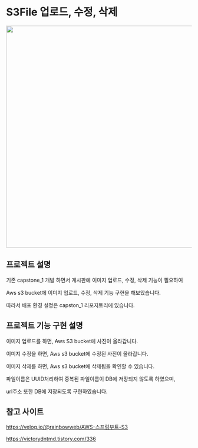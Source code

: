 # S3File 업로드, 수정, 삭제
<img src = "https://github.com/kimjisoo1156/S3File/assets/121778107/2cd49aab-de56-449e-88c8-315d34b7b9ed" width="600" height="600"/>


## 프로젝트 설명


기존 capstone_1 개발 하면서 게시판에 이미지 업로드, 수정, 삭제 기능이 필요하여


Aws s3 bucket에 이미지 업로드, 수정, 삭제 기능 구현을 해보았습니다. 


따라서 배포 환경 설정은 capston_1 리포지토리에 있습니다.


## 프로젝트 기능 구현 설명

이미지 업로드를 하면, Aws S3 bucket에 사진이 올라갑니다.


이미지 수정을 하면, Aws s3 bucket에 수정된 사진이 올라갑니다.


이미지 삭제를 하면, Aws s3 bucket에 삭제됨을 확인할 수 있습니다.


파일이름은 UUID처리하여 중복된 파일이름이 DB에 저장되지 않도록 하였으며,


url주소 또한 DB에 저장되도록 구현하였습니다.

## 참고 사이트


https://velog.io/@rainbowweb/AWS-스프링부트-S3


https://victorydntmd.tistory.com/336
